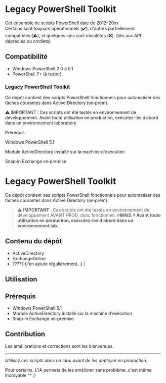 # Legacy PowerShell Toolkit

Cet ensemble de scripts PowerShell date de 2012–20xx  
Certains sont toujours opérationnels (✔️), d'autres partiellement compatibles (⚠️), et quelques-uns sont obsolètes (❌). (liés aux API dépréciés ou cmdlets)

## Compatibilité
- Windows PowerShell 2.0 à 5.1  
- PowerShell 7+ (à tester)

### Legacy PowerShell Toolkit

Ce dépôt contient des scripts PowerShell fonctionnels pour automatiser des tâches courantes dans Active Directory (on‑prem).

⚠️ IMPORTANT : Ces scripts ont été testés en environnement de développement. Avant toute utilisation en production, exécutez-les d’abord dans un environnement laboratoire.


Prérequis

Windows PowerShell 5.1

Module ActiveDirectory installé sur la machine d'exécution

Snap‑in Exchange on‑premise

# Legacy PowerShell Toolkit

Ce dépôt contient des scripts PowerShell fonctionnels pour automatiser des tâches courantes dans Active Directory (on‑prem).

> ⚠️ **IMPORTANT** : Ces scripts ont été testés en environnement de développement AVANT PROD, donc fonctionnel, #***MAIS.***# **Avant toute utilisation en production, exécutez-les d’abord dans un environnement lab.**

## Contenu du dépôt

- ActiveDirectory
- ExchangeOnline   
- ????? (j'en ajoute régulièrement...)       |

## Utilisation

## Prérequis

- Windows PowerShell 5.1
- Module ActiveDirectory installé sur la machine d'exécution
- Snap‑in Exchange on‑premise

## Contribution

Les améliorations et corrections sont les bienvenues.

---

*Utilisez ces scripts dans un labo avant de les déployer en production.*


Pour certains, L'IA permets de les améliorer sans problème..c'est même incroyable ^^ :) 



